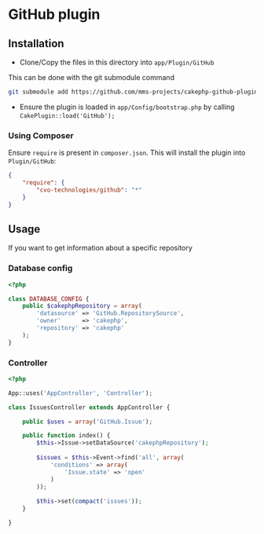 # GitHub plugin

## Installation

* Clone/Copy the files in this directory into `app/Plugin/GitHub`

This can be done with the git submodule command
```sh
git submodule add https://github.com/mms-projects/cakephp-github-plugin.git app/Plugin/DebugKit
```

* Ensure the plugin is loaded in `app/Config/bootstrap.php` by calling `CakePlugin::load('GitHub');`

### Using Composer

Ensure `require` is present in `composer.json`. This will install the plugin into `Plugin/GitHub`:

```json
{
    "require": {
        "cvo-technologies/github": "*"
    }
}
```

## Usage

If you want to get information about a specific repository

### Database config

```php
<?php

class DATABASE_CONFIG {
    public $cakephpRepository = array(
        'datasource' => 'GitHub.RepositorySource',
        'owner'      => 'cakephp',
        'repository' => 'cakephp'
    );
}
```

### Controller

```php
<?php

App::uses('AppController', 'Controller');

class IssuesController extends AppController {

    public $uses = array('GitHub.Issue');

    public function index() {
        $this->Issue->setDataSource('cakephpRepository');
       
        $issues = $this->Event->find('all', array(
            'conditions' => array(
                'Issue.state' => 'open'
            )
        ));
        
        $this->set(compact('issues'));
    }

}
```
